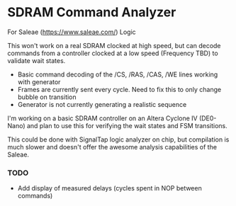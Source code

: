 # SDRAM Command Analyzer

For Saleae (https://www.saleae.com/) Logic

This won't work on a real SDRAM clocked at high speed, but can decode commands
from a controller clocked at a low speed (Frequency TBD) to validate wait states.

* Basic command decoding of the /CS, /RAS, /CAS, /WE lines working with generator
* Frames are currently sent every cycle. Need to fix this to only change bubble on transition
* Generator is not currently generating a realistic sequence

I'm working on a basic SDRAM controller on an Altera Cyclone IV (DE0-Nano)
and plan to use this for verifying the wait states and FSM transitions.

This could be done with SignalTap logic analyzer on chip, but compilation is much slower
and doesn't offer the awesome analysis capabilities of the Saleae.


### TODO
* Add display of measured delays (cycles spent in NOP between commands)

